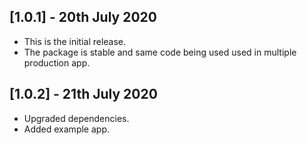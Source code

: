 ## [1.0.1] - 20th July 2020

* This is the initial release. 
* The package is stable and same code being used used in multiple production app. 

## [1.0.2] - 21th July 2020

* Upgraded dependencies. 
* Added example app. 
